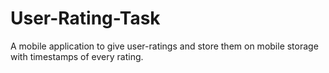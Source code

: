 # User-Rating-Task

A mobile application to give user-ratings and store them on mobile storage with timestamps of every rating.
